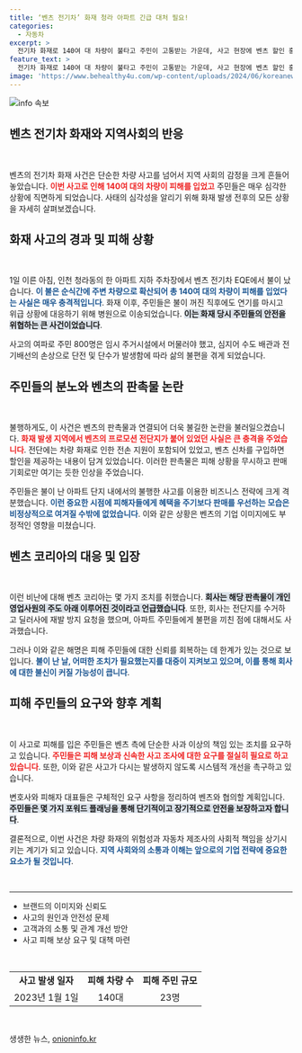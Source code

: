 ```yaml
---
title: ‘벤츠 전기차’ 화재 청라 아파트 긴급 대처 필요!
categories:
  - 자동차
excerpt: >
  전기차 화재로 140여 대 차량이 불타고 주민이 고통받는 가운데, 사고 현장에 벤츠 할인 홍보물이 붙어 논란이 일고 있다. 벤츠는 영업사원 개인의 판촉이라 해명했지만, 주민들은 분노하고 있다.
feature_text: >
  전기차 화재로 140여 대 차량이 불타고 주민이 고통받는 가운데, 사고 현장에 벤츠 할인 홍보물이 붙어 논란이 일고 있다. 벤츠는 영업사원 개인의 판촉이라 해명했지만, 주민들은 분노하고 있다.
image: 'https://www.behealthy4u.com/wp-content/uploads/2024/06/koreanews.jpg'
---
```


<p><img src="https://www.behealthy4u.com/wp-content/uploads/2024/06/koreanews.jpg" alt="info 속보" /></p>

<h2 data-ke-size="size26">벤츠 전기차 화재와 지역사회의 반응</h2>

<p data-ke-size="size16">&nbsp;</p>

<p>벤츠의 전기차 화재 사건은 단순한 차량 사고를 넘어서 지역 사회의 감정을 크게 흔들어 놓았습니다. <b><span style="color: #ee2323;">이번 사고로 인해 140여 대의 차량이 피해를 입었고</span></b> 주민들은 매우 심각한 상황에 직면하게 되었습니다. 사태의 심각성을 알리기 위해 화재 발생 전후의 모든 상황을 자세히 살펴보겠습니다.</p>

<h2 data-ke-size="size26">화재 사고의 경과 및 피해 상황</h2>

<p data-ke-size="size16">&nbsp;</p>

<p>1일 이른 아침, 인천 청라동의 한 아파트 지하 주차장에서 벤츠 전기차 EQE에서 불이 났습니다. <b><span style="color: #1a5490;">이 불은 순식간에 주변 차량으로 확산되어 총 140여 대의 차량이 피해를 입었다는 사실은 매우 충격적입니다</span></b>. 화재 이후, 주민들은 불이 꺼진 직후에도 연기를 마시고 위급 상황에 대응하기 위해 병원으로 이송되었습니다. <b><span style="background-color: #21538527;">이는 화재 당시 주민들의 안전을 위협하는 큰 사건이었습니다</span></b>.</p>

<p>사고의 여파로 주민 800명은 임시 주거시설에서 머물러야 했고, 심지어 수도 배관과 전기배선의 손상으로 단전 및 단수가 발생함에 따라 삶의 불편을 겪게 되었습니다. </p>

<h2 data-ke-size="size26">주민들의 분노와 벤츠의 판촉물 논란</h2>

<p data-ke-size="size16">&nbsp;</p>

<p>불행하게도, 이 사건은 벤츠의 판촉물과 연결되어 더욱 불길한 논란을 불러일으켰습니다. <b><span style="color: #ee2323;">화재 발생 지역에서 벤츠의 프로모션 전단지가 붙어 있었던 사실은 큰 충격을 주었습니다</span></b>. 전단에는 차량 화재로 인한 전손 지원이 포함되어 있었고, 벤츠 신차를 구입하면 할인을 제공하는 내용이 담겨 있었습니다. 이러한 판촉물은 피해 상황을 무시하고 판매 기회로만 여기는 듯한 인상을 주었습니다.</p>

<p>주민들은 불이 난 아파트 단지 내에서의 불행한 사고를 이용한 비즈니스 전략에 크게 격분했습니다. <b><span style="color: #1a5490;">이런 중요한 시점에 피해자들에게 혜택을 주기보다 판매를 우선하는 모습은 비정상적으로 여겨질 수밖에 없었습니다</span></b>. 이와 같은 상황은 벤츠의 기업 이미지에도 부정적인 영향을 미쳤습니다.</p>

<h2 data-ke-size="size26">벤츠 코리아의 대응 및 입장</h2>

<p data-ke-size="size16">&nbsp;</p>

<p>이런 비난에 대해 벤츠 코리아는 몇 가지 조치를 취했습니다. <b><span style="background-color: #21538527;">회사는 해당 판촉물이 개인 영업사원의 주도 아래 이루어진 것이라고 언급했습니다</span></b>. 또한, 회사는 전단지를 수거하고 딜러사에 재발 방지 요청을 했으며, 아파트 주민들에게 불편을 끼친 점에 대해서도 사과했습니다.</p>

<p>그러나 이와 같은 해명은 피해 주민들에 대한 신뢰를 회복하는 데 한계가 있는 것으로 보입니다. <b><span style="color: #1a5490;">불이 난 날, 어떠한 조치가 필요했는지를 대중이 지켜보고 있으며, 이를 통해 회사에 대한 불신이 커질 가능성이 큽니다</span></b>.</p>

<h2 data-ke-size="size26">피해 주민들의 요구와 향후 계획</h2>

<p data-ke-size="size16">&nbsp;</p>

<p>이 사고로 피해를 입은 주민들은 벤츠 측에 단순한 사과 이상의 책임 있는 조치를 요구하고 있습니다. <b><span style="color: #ee2323;">주민들은 피해 보상과 신속한 사고 조사에 대한 요구를 절실히 필요로 하고 있습니다</span></b>. 또한, 이와 같은 사고가 다시는 발생하지 않도록 시스템적 개선을 촉구하고 있습니다.</p>

<p>변호사와 피해자 대표들은 구체적인 요구 사항을 정리하여 벤츠와 협의할 계획입니다. <b><span style="background-color: #21538527;">주민들은 몇 가지 포워드 플래닝을 통해 단기적이고 장기적으로 안전을 보장하고자 합니다</span></b>.</p>

<p>결론적으로, 이번 사건은 차량 화재의 위험성과 자동차 제조사의 사회적 책임을 상기시키는 계기가 되고 있습니다. <b><span style="color: #1a5490;">지역 사회와의 소통과 이해는 앞으로의 기업 전략에 중요한 요소가 될 것입니다</span></b>.</p>

<p data-ke-size="size16">&nbsp;</p>

<hr />

<ul>
  <li>브랜드의 이미지와 신뢰도</li>
  <li>사고의 원인과 안전성 문제</li>
  <li>고객과의 소통 및 관계 개선 방안</li>
  <li>사고 피해 보상 요구 및 대책 마련</li>
</ul> 

<p data-ke-size="size16">&nbsp;</p>

<table style="width: 100%;">
  <tr>
    <td style="text-align: center; height: 17px;"><b>사고 발생 일자</b></td>
    <td style="text-align: center; height: 17px;"><b>피해 차량 수</b></td>
    <td style="text-align: center; height: 17px;"><b>피해 주민 규모</b></td>
  </tr>
  <tr>
    <td style="text-align: center; height: 17px;">2023년 1월 1일</td>
    <td style="text-align: center; height: 17px;">140대</td>
    <td style="text-align: center; height: 17px;">23명</td>
  </tr>
</table>

<p data-ke-size="size16">&nbsp;</p>
생생한 뉴스, <a href="https://onioninfo.kr" rel="dofollow">onioninfo.kr</a>


